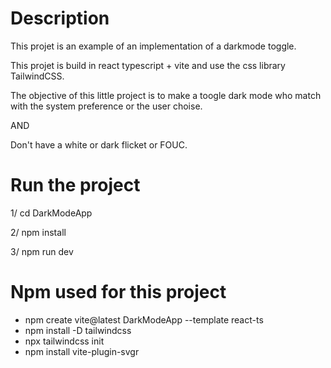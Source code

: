# Description
This projet is an example of an implementation of a darkmode toggle.

This projet is build in react typescript + vite and use the css library TailwindCSS.

The objective of this little project is to make a toogle dark mode who match with the system preference or the user choise.

AND

Don't have a white or dark flicket or FOUC. 

# Run the project
1/ cd DarkModeApp

2/ npm install

3/ npm run dev

# Npm used for this project
- npm create vite@latest DarkModeApp --template react-ts
- npm install -D tailwindcss
- npx tailwindcss init
- npm install vite-plugin-svgr
